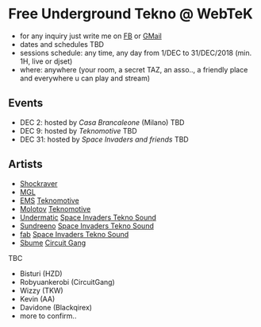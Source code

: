 # Free Underground Tekno @ WebTeK 

- for any inquiry just write me on [FB](https://www.facebook.com/streaming.teknival) or [GMail](fabrizio.salmi@gmail.com)
- dates and schedules TBD
- sessions schedule: any time, any day from 1/DEC to 31/DEC/2018 (min. 1H, live or djset)
- where: anywhere (your room, a secret TAZ, an asso.., a friendly place and everywhere u can play and stream)

## Events

- DEC 2: hosted by *Casa Brancaleone* (Milano) TBD
- DEC 9: hosted by *Teknomotive* TBD
- DEC 31: hosted by *Space Invaders and friends* TBD

## Artists

- [Shockraver](https://www.facebook.com/shockraver23/)
- [MGL](https://www.facebook.com/mgl32/?ref=br_rs)
- [EMS](https://www.facebook.com/emsteknomotive/) [Teknomotive](https://www.facebook.com/Tekno-Motive-Sound-System-163194617107451/)
- [Molotov](https://www.facebook.com/molotovteknomotive/) [Teknomotive](https://www.facebook.com/Tekno-Motive-Sound-System-163194617107451/)
- [Undermatic](https://www.facebook.com/andrea.undermatic) [Space Invaders Tekno Sound](https://www.facebook.com/spaceinvaderstekno/)
- [Sundreeno](https://www.facebook.com/alessandro.pagliaro.3) [Space Invaders Tekno Sound](https://www.facebook.com/spaceinvaderstekno/)
- [fab](https://www.facebook.com/streaming.teknival) [Space Invaders Tekno Sound](https://www.facebook.com/spaceinvaderstekno/)
- [Sbume](https://www.facebook.com/sbumee/) [Circuit Gang](https://www.facebook.com/Circuitgang/)

TBC

- Bisturi (HZD)
- Robyuankerobi (CircuitGang)
- Wizzy (TKW)
- Kevin (AA)
- Davidone (Blackqirex)
- more to confirm..



